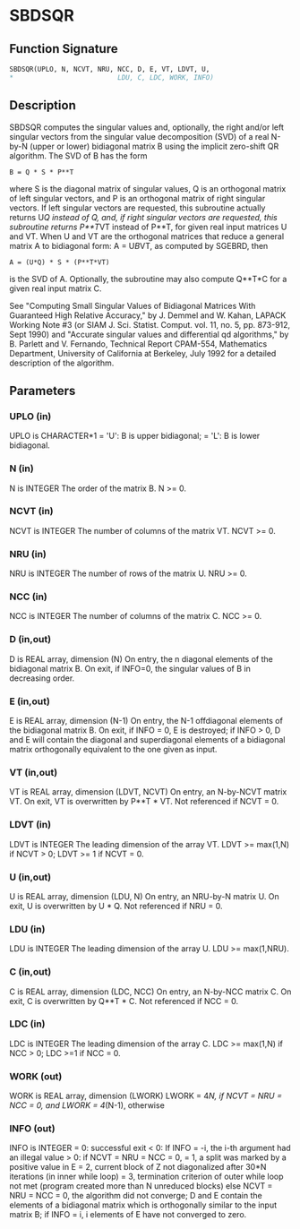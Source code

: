 # SBDSQR

## Function Signature

```fortran
SBDSQR(UPLO, N, NCVT, NRU, NCC, D, E, VT, LDVT, U,
*                          LDU, C, LDC, WORK, INFO)
```

## Description


 SBDSQR computes the singular values and, optionally, the right and/or
 left singular vectors from the singular value decomposition (SVD) of
 a real N-by-N (upper or lower) bidiagonal matrix B using the implicit
 zero-shift QR algorithm.  The SVD of B has the form

    B = Q * S * P**T

 where S is the diagonal matrix of singular values, Q is an orthogonal
 matrix of left singular vectors, and P is an orthogonal matrix of
 right singular vectors.  If left singular vectors are requested, this
 subroutine actually returns U*Q instead of Q, and, if right singular
 vectors are requested, this subroutine returns P**T*VT instead of
 P**T, for given real input matrices U and VT.  When U and VT are the
 orthogonal matrices that reduce a general matrix A to bidiagonal
 form:  A = U*B*VT, as computed by SGEBRD, then

    A = (U*Q) * S * (P**T*VT)

 is the SVD of A.  Optionally, the subroutine may also compute Q**T*C
 for a given real input matrix C.

 See "Computing  Small Singular Values of Bidiagonal Matrices With
 Guaranteed High Relative Accuracy," by J. Demmel and W. Kahan,
 LAPACK Working Note #3 (or SIAM J. Sci. Statist. Comput. vol. 11,
 no. 5, pp. 873-912, Sept 1990) and
 "Accurate singular values and differential qd algorithms," by
 B. Parlett and V. Fernando, Technical Report CPAM-554, Mathematics
 Department, University of California at Berkeley, July 1992
 for a detailed description of the algorithm.

## Parameters

### UPLO (in)

UPLO is CHARACTER*1 = 'U': B is upper bidiagonal; = 'L': B is lower bidiagonal.

### N (in)

N is INTEGER The order of the matrix B. N >= 0.

### NCVT (in)

NCVT is INTEGER The number of columns of the matrix VT. NCVT >= 0.

### NRU (in)

NRU is INTEGER The number of rows of the matrix U. NRU >= 0.

### NCC (in)

NCC is INTEGER The number of columns of the matrix C. NCC >= 0.

### D (in,out)

D is REAL array, dimension (N) On entry, the n diagonal elements of the bidiagonal matrix B. On exit, if INFO=0, the singular values of B in decreasing order.

### E (in,out)

E is REAL array, dimension (N-1) On entry, the N-1 offdiagonal elements of the bidiagonal matrix B. On exit, if INFO = 0, E is destroyed; if INFO > 0, D and E will contain the diagonal and superdiagonal elements of a bidiagonal matrix orthogonally equivalent to the one given as input.

### VT (in,out)

VT is REAL array, dimension (LDVT, NCVT) On entry, an N-by-NCVT matrix VT. On exit, VT is overwritten by P**T * VT. Not referenced if NCVT = 0.

### LDVT (in)

LDVT is INTEGER The leading dimension of the array VT. LDVT >= max(1,N) if NCVT > 0; LDVT >= 1 if NCVT = 0.

### U (in,out)

U is REAL array, dimension (LDU, N) On entry, an NRU-by-N matrix U. On exit, U is overwritten by U * Q. Not referenced if NRU = 0.

### LDU (in)

LDU is INTEGER The leading dimension of the array U. LDU >= max(1,NRU).

### C (in,out)

C is REAL array, dimension (LDC, NCC) On entry, an N-by-NCC matrix C. On exit, C is overwritten by Q**T * C. Not referenced if NCC = 0.

### LDC (in)

LDC is INTEGER The leading dimension of the array C. LDC >= max(1,N) if NCC > 0; LDC >=1 if NCC = 0.

### WORK (out)

WORK is REAL array, dimension (LWORK) LWORK = 4*N, if NCVT = NRU = NCC = 0, and LWORK = 4*(N-1), otherwise

### INFO (out)

INFO is INTEGER = 0: successful exit < 0: If INFO = -i, the i-th argument had an illegal value > 0: if NCVT = NRU = NCC = 0, = 1, a split was marked by a positive value in E = 2, current block of Z not diagonalized after 30*N iterations (in inner while loop) = 3, termination criterion of outer while loop not met (program created more than N unreduced blocks) else NCVT = NRU = NCC = 0, the algorithm did not converge; D and E contain the elements of a bidiagonal matrix which is orthogonally similar to the input matrix B; if INFO = i, i elements of E have not converged to zero.

